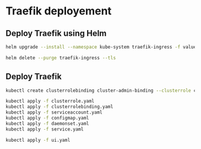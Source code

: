 # Traefik deployement

## Deploy Traefik using Helm

```bash
helm upgrade --install --namespace kube-system traefik-ingress -f values.yaml stable/traefik --tls
```

```bash
helm delete --purge traefik-ingress --tls
```

## Deploy Traefik

```bash
kubectl create clusterrolebinding cluster-admin-binding --clusterrole cluster-admin --user florian.woerner@onmyown.io
```

```bash
kubectl apply -f clusterrole.yaml
kubectl apply -f clusterrolebinding.yaml
kubectl apply -f serviceaccount.yaml
kubectl apply -f configmap.yaml
kubectl apply -f daemonset.yaml
kubectl apply -f service.yaml
```

```bash
kubectl apply -f ui.yaml
```